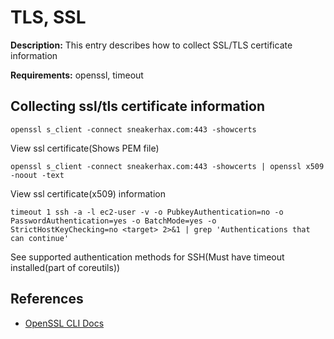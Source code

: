 # TLS, SSL

**Description:** This entry describes how to collect SSL/TLS certificate information

**Requirements:** openssl, timeout

## Collecting ssl/tls certificate information

```
openssl s_client -connect sneakerhax.com:443 -showcerts
```

View ssl certificate(Shows PEM file)

```
openssl s_client -connect sneakerhax.com:443 -showcerts | openssl x509 -noout -text
```

View ssl certificate(x509) information

```
timeout 1 ssh -a -l ec2-user -v -o PubkeyAuthentication=no -o PasswordAuthentication=yes -o BatchMode=yes -o StrictHostKeyChecking=no <target> 2>&1 | grep 'Authentications that can continue'
```

See supported authentication methods for SSH(Must have timeout installed(part of coreutils))
  
## References
* [OpenSSL CLI Docs](https://wiki.openssl.org/index.php/Command_Line_Utilities)